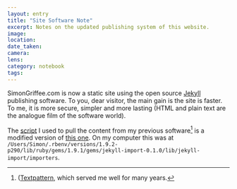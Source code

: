```yaml
--- 
layout: entry
title: "Site Software Note"
excerpt: Notes on the updated publishing system of this website.
image:
location:
date_taken:
camera:
lens:
category: notebook
tags:
---
```


SimonGriffee.com is now a static site using the open source [Jekyll](http://jekyllrb.com/ "Known as a static site generator, Jekyll generates the files for the site on my personal computer. I then transfer them to the server.") publishing software. To you, dear visitor, the main gain is the site is faster. To me, it is more secure, simpler and more lasting (HTML and plain text are the analogue film of the software world).

The [script](https://gist.github.com/hypertexthero/9a9d51aeef78742ccfc1) I used to pull the content from my previous software[^1] is a modified version of [this one](http://gath.co.nz/bhalg/migrating-from-textpattern-to-octopress/). On my computer this was at `/Users/Simon/.rbenv/versions/1.9.2-p290/lib/ruby/gems/1.9.1/gems/jekyll-import-0.1.0/lib/jekyll-import/importers`.

[^1]: ([Textpattern](http://textpattern.com/), which served me well for many years.